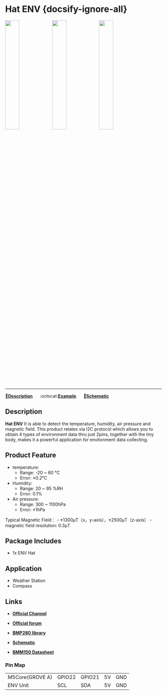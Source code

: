 # Hat ENV {docsify-ignore-all}

<img src="assets\img\product_pics\hat\env_hat\env_hat_01.jpg" width="30%" height="30%"><img src="assets\img\product_pics\hat\env_hat\env_hat_02.jpg" width="30%" height="30%"><img src="assets\img\product_pics\hat\env_hat\env_hat_03.jpg" width="30%" height="30%">

***

:memo:**[Description](#description)**&nbsp;&nbsp;&nbsp;&nbsp;&nbsp;&nbsp;:octocat:**[Example](#Example)**&nbsp;&nbsp;&nbsp;&nbsp;&nbsp;&nbsp;:electric_plug:**[Schematic](#Schematic)**&nbsp;&nbsp;&nbsp;&nbsp;&nbsp;&nbsp;<!--🛒**[Buy](https://item.taobao.com/item.htm?spm=a1z10.1-c.w4004-1172588101.29.f64c4476tugBw5&id=578200145474)**-->

## Description


**Hat ENV**  It is able to detect the temperature, humidity, air pressure and magnetic field. This product relates via I2C protocol which allows you to obtain 4 types of environment data thru just 2pins, together with the tiny body, makes it a powerful application for envitonment data collecting. 


## Product Feature

- temperature:
    -  Range: -20 ~ 60 ℃
    -  Error: ±0.2℃
- Humidity:
    -  Range: 20 ~ 95 %RH
    -  Error: 0.1%
- Air pressure:
    -  Range: 300 ~ 1100hPa
    -  Error: ±1hPa

Typical Magnetic Field：
    - ±1300μT（x，y-axis），±2500μT（z-axis）
    - magnetic field resolution: 0.3μT

## Package Includes

- 1x ENV Hat

## Application

- Weather Station 
- Compass

## Links

- **[Official Channel](https://i.youku.com/i/UNjE1ODA2MzE0OA==?spm=a2hzp.8253869.0.0)**

- **[Official forum](http://forum.m5stack.com/)**


- **[BMP280 library](https://github.com/adafruit/Adafruit_BMP280_Library)**

- **[Schematic](https://github.com/m5stack/M5-Schematic/blob/master/Hat/StickHat_ENV.pdf)**

- **[BMM150 Datasheet](https://pdf1.alldatasheet.com/datasheet-pdf/view/608913/ETC2/BMM150.html)**

### Pin Map

<table>
 <tr><td>M5Core(GROVE A)</td><td>GPIO22</td><td>GPIO21</td><td>5V</td><td>GND</td></tr>
 <tr><td>ENV Unit</td><td>SCL</td><td>SDA</td><td>5V</td><td>GND</td></tr>
</table>
